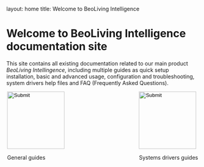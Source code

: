 layout: home
title: Welcome to BeoLiving Intelligence 
# Welcome to BeoLiving Intelligence documentation site

This site contains all existing documentation related to our main product _BeoLiving Intellingence_, including multiple guides as quick setup 
installation, basic and advanced usage, configuration and troubleshooting, system drivers help files and FAQ (Frequently Asked Questions).



<div style="margin:auto; width: 500px;">
 <div style="float:left">
  <input type="image" src="icons/guides.png" height="150px" onclick="location.href='https://ik-avi.github.io/doctest/bli-guides/'"/>
  <p>General guides</p>
  </div>

 <div style="float:right">
  <input type="image" src="icons/systems.png" height="150px" onclick="location.href='https://ik-avi.github.io/doctest/bli-help-files/drivers/main.html'"/>
 <p>Systems drivers guides</p>
 </div>


